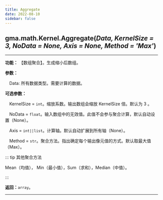 ```yaml
---
title: Aggregate
date: 2022-08-10
sidebar: false
---
```


## gma.math.Kernel.**Aggregate**(*Data, KernelSize = 3, NoData = None, Axis = None, Method = 'Max'*)<Badge text="1.0.11 +"/>

---

**功能：** 【数组聚合】。生成缩小后数组。

**参数：** 

&emsp;Data: 所有数据类型。需要计算的数据。

**可选参数：**

&emsp;KernelSize = `int`。缩放系数。输出数组会缩放 KernelSize 倍。默认为 3 。

&emsp;NoData = `float`。输入数组中的无效值。此值不会参与聚合计算，默认自动设置（None）。

&emsp;Axis = `int||list`。计算轴。默认自动扩展到所有轴（None）。

&emsp;Method = `str`。聚合方法。指出确定每个输出像元值的方式。默认取最大值（Max）。

::: tip 其他聚合方法

Mean（均值）， Min（最小值），Sum（求和），Median（中值）。

:::

**返回：**`array`。

---


